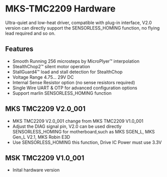 # MKS-TMC2209 Hardware
Ultra-quiet and low-heat driver, compatible with plug-in interface, V2.0 version can directly support the SENSORLESS_HOMING function, no flying lead required and so on.
## Features
- Smooth Running 256 microsteps by MicroPlyer™ interpolation
- StealthChop2™ silent motor operation
- StallGuard4™ load and stall detection for StealthChop
- Voltage Range 4.75… 29V DC
- Internal Sense Resistor option (no sense resistors required)
- Single Wire UART & OTP for advanced configuration options
- Support marlin SENSORLESS_HOMING function

## MKS TMC2209 V2.0_001
- MKS TMC2209 V2.0_001 change from MKS TMC2209 V1.0_001
- Adjust the DIAG signal pin, V2.0 can be used directly SENSORLESS_HOMING for motherboard,such as MKS SGEN_L, MKS Gen_L V2.1, MKS Robin E3D
- Use SENSORLESS_HOMING this function, Drive IC Power must use 3.3V

## MSK TMC2209 V1.0_001
- Inital hardware version

